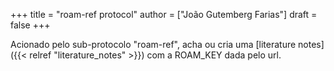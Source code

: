 +++
title = "roam-ref protocol"
author = ["João Gutemberg Farias"]
draft = false
+++

Acionado pelo sub-protocolo "roam-ref", acha ou cria uma [literature notes]({{< relref "literature_notes" >}}) com a ROAM_KEY dada pelo url.
